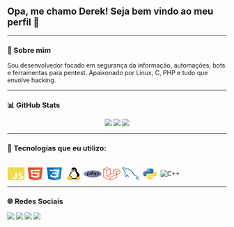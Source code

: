 ## Opa, me chamo Derek! Seja bem vindo ao meu perfil 👋

---

### 🧠 Sobre mim

Sou desenvolvedor focado em segurança da informação, automações, bots e ferramentas para pentest. Apaixonado por Linux, C, PHP e tudo que envolve hacking.

---

### 📊 GitHub Stats

<div align="center">
  <img height="180em" src="https://github-readme-stats.vercel.app/api?username=DerekSilva9&show_icons=true&theme=dark&count_private=true&include_all_commits=true" />
  <img height="180em" src="https://streak-stats.demolab.com?user=DerekSilva9&theme=dark&hide_border=true&date_format=j%20M%5B%20Y%5D" />
  <img height="180em" src="https://github-readme-stats.vercel.app/api/top-langs/?username=DerekSilva9&layout=compact&theme=dark&langs_count=6" />
</div>

---

### 🧰 Tecnologias que eu utilizo:

<div style="display: inline_block"><br>
  <img align="center" alt="JS" height="30" width="40" src="https://raw.githubusercontent.com/devicons/devicon/master/icons/javascript/javascript-plain.svg">
  <img align="center" alt="HTML" height="30" width="40" src="https://raw.githubusercontent.com/devicons/devicon/master/icons/html5/html5-original.svg">
  <img align="center" alt="CSS" height="30" width="40" src="https://raw.githubusercontent.com/devicons/devicon/master/icons/css3/css3-original.svg">
  <img align="center" alt="Linux" height="30" width="40" src="https://raw.githubusercontent.com/devicons/devicon/master/icons/linux/linux-original.svg">
  <img align="center" alt="PHP" height="30" width="40" src="https://raw.githubusercontent.com/devicons/devicon/master/icons/php/php-original.svg">
  <img align="center" alt="Laravel" height="30" width="40" src="https://raw.githubusercontent.com/devicons/devicon/master/icons/laravel/laravel-original.svg">
  <img align="center" alt="MySQL" height="30" width="40" src="https://raw.githubusercontent.com/devicons/devicon/master/icons/mysql/mysql-original.svg">
  <img align="center" alt="Python" height="30" width="40" src="https://raw.githubusercontent.com/devicons/devicon/master/icons/python/python-original.svg">
  <img align="center" alt="C++" height="30" width="40" src="https://cdn.jsdelivr.net/gh/devicons/devicon/icons/cplusplus/cplusplus-original.svg">
</div>

---

### 🌐 Redes Sociais

<div>
  <a href="https://www.youtube.com/channel/UCAFGfeAMJRDYBkRChfxmAjg" target="_blank"><img src="https://img.shields.io/badge/YouTube-FF0000?style=for-the-badge&logo=youtube&logoColor=white"></a>
  <a href="https://www.instagram.com/dereksilva_k/" target="_blank"><img src="https://img.shields.io/badge/Instagram-%23E4405F?style=for-the-badge&logo=instagram&logoColor=white"></a>
  <a href="https://discord.com/users/804862222903410758" target="_blank"><img src="https://img.shields.io/badge/Discord-7289DA?style=for-the-badge&logo=discord&logoColor=white"></a>
  <a href="https://www.linkedin.com/in/derek-silva-1096b0254/" target="_blank"><img src="https://img.shields.io/badge/LinkedIn-0077B5?style=for-the-badge&logo=linkedin&logoColor=white"></a>
</div>
